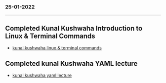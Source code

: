 ### 25-01-2022
---


## Completed Kunal Kushwaha Introduction to Linux & Terminal Commands

- [kunal kushwaha linux & terminal commands](https://www.youtube.com/watch?v=iwolPf6kN-k&t=4569s)


## Completed kunal Kushwaha YAML lecture

- [kunal kushwaha yaml lecture](https://www.youtube.com/watch?v=IA90BTozdow)